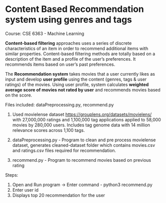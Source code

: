 # Content Based Recommendation system using genres and tags

Course: CSE 6363 - Machine Learning

**Content-based filtering** approaches uses a series of discrete characteristics of an item in order to recommend additional items with similar properties. Content-based filtering methods are totally based on a description of the item and a profile of the user’s preferences. It recommends items based on user’s past preferences.

The **Recommendation system** takes movies that a user currently likes as input and develop **user profile** using the content (genres, tags & user ratings) of the movies. Using user profile, system calculates **weighted average score of movies not rated by user** and recommends movies based on the score.

Files included: dataPreprocessing.py, recommend.py

1. Used movielense dataset https://grouplens.org/datasets/movielens/ with 27,000,000 ratings and 1,100,000 tag applications applied to 58,000 movies by 280,000 users. Includes tag genome data with 14 million relevance scores across 1,100 tags.

2. dataPreprocessing.py - Program to clean and pre process movielense dataset, generates cleaned-dataset folder which contains movies.csv and ratings.csv files required for recommendation.

3. recommend.py - Program to recommend movies based on previous rating

Steps:
1. Open and Run program -> Enter command - python3 recommend.py
2. Enter user id
3. Displays top 20 recommendation for the user
